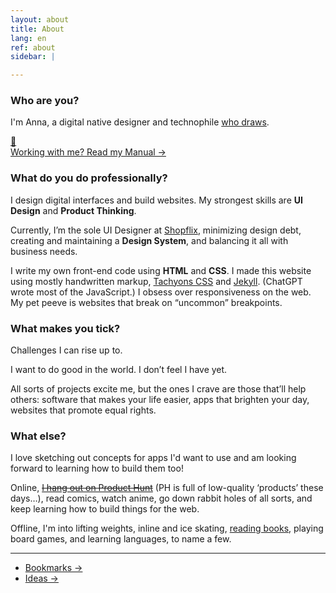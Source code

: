 ```yaml
---
layout: about
title: About
lang: en
ref: about
sidebar: | 

---
```

### Who are you?

I'm Anna, a digital native designer and technophile [who draws](/{{page.lang}}/art).

<div class="ba bw1 b--faint br4 overflow-hidden mv4">
<a href="/{{page.lang}}/manual" class="no-underline">
    <div class="flex items-center pa3 hover-bg-faint">
        <div class="f2 mr3">📒</div>
        <div>
        <span class="fw1">Working with me?</span> Read&nbsp;my&nbsp;Manual&nbsp;→
        </div>
    </div>
</a>
</div>

### What do you do professionally?

I design digital interfaces and build websites. My strongest skills are **UI Design** and **Product Thinking**. 

Currently, I’m the sole UI Designer at [Shopflix](https://shopflix.gr/), minimizing design debt, creating and maintaining a **Design System**, and balancing it all with business needs.

I write my own front-end code using **HTML** and **CSS**. I made this website using mostly handwritten markup, [Tachyons CSS](https://tachyons.io/) and [Jekyll](https://jekyllrb.com/). (ChatGPT wrote most of the JavaScript.) I obsess over responsiveness on the web. My pet peeve is websites that break on “uncommon” breakpoints.

### What makes you tick?

Challenges I can rise up to.

I want to do good in the world. I don’t feel I have yet.

All sorts of projects excite me, but the ones I crave are those that’ll help others: software that makes your life easier, apps that brighten your day, websites that promote equal rights.

### What else?

I love sketching out concepts for apps I'd want to use and am looking forward to learning how to build them too! 

Online, ~~[I hang out on Product Hunt](https://www.producthunt.com/@anna_0x)~~ (PH is full of low-quality ‘products’ these days…), read comics, watch anime, go down rabbit holes of all sorts, and keep learning how to build things for the web.

Offline, I'm into lifting weights, inline and ice skating, [reading books](/reading/), playing board games, and learning languages, to name a few.

---

- [Bookmarks →](/bookmarks) 
- [Ideas →](/ideas)

<!-- <video autoplay loop muted src="/assets/skate-circle-oaka-2.mp4" class="w-100 br3"></video> -->
